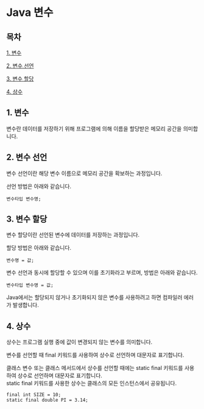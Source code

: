 # Java 변수

## 목차

[1. 변수](#1-변수)

[2. 변수 선언](#2-변수-선언)

[3. 변수 할당](#3-변수-할당)

[4. 상수](#4-상수)

## 1. 변수

변수란 데이터를 저장하기 위해 프로그램에 의해 이름을 할당받은 메모리 공간을 의미합니다.

## 2. 변수 선언

변수 선언이란 해당 변수 이름으로 메모리 공간을 확보하는 과정입니다.

선언 방법은 아래와 같습니다.

```
변수타입 변수명;
```

## 3. 변수 할당

변수 할당이란 선언된 변수에 데이터를 저장하는 과정입니다.

할당 방법은 아래와 같습니다.

```
변수명 = 값;
```

변수 선언과 동시에 할당할 수 있으며 이를 초기화라고 부르며, 방법은 아래와 같습니다.

```
변수타입 변수명 = 값;
```

Java에서는 할당되지 않거나 초기화되지 않은 변수를 사용하려고 하면 컴파일러 에러가 발생합니다.

## 4. 상수

상수는 프로그램 실행 중에 값이 변경되지 않는 변수를 의미합니다.

변수를 선언할 때 final 키워드를 사용하여 상수로 선언하며 대문자로 표기합니다.

클래스 변수 또는 클래스 메서드에서 상수를 선언할 때에는 static final 키워드를 사용하여 상수로 선언하며 대문자로 표기합니다.<br>
static final 키워드를 사용한 상수는 클래스의 모든 인스턴스에서 공유됩니다.

```
final int SIZE = 10;
static final double PI = 3.14;
```